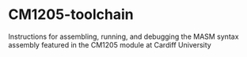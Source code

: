 # CM1205-toolchain
Instructions for assembling, running, and debugging the MASM syntax assembly featured in the CM1205 module at Cardiff University
